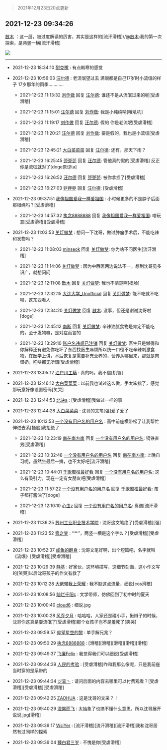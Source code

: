 > 2021年12月23日20点更新
<link rel="stylesheet" href="https://cdn.jsdelivr.net/gh/taotie6/sampleJSON@main/css/photo_show.css">
<meta name="referrer" content="no-referrer" />


 ## 2021-12-23 09:34:26 

 [㪚木](https://www.coolapk.com/feed/32306406?shareKey=Yjk4YzQyZTQ3MjAzNjFjM2U2OTc~) ：这一层，被过度解读的厉害，其实是这样的[流汗滑稽]//<a class="feed-link-uname" href="/u/㪚木">@㪚木</a>:我的第一次探索，是两竖一横[流汗滑稽] 

<div class="album">
<img class="img-item" src="https://image.coolapk.com/feed/2021/1223/09/1081091_c5627d62_3265_8095_634@1080x2345.png" />
</div>

 ------- 

- 2021-12-23 18:34:10 [耐克嘴](uid=2731345) : 有点韩寒的感觉 

- 2021-12-23 10:56:03 [汪尔德](uid=1595236) : 老流氓望过去 满眼都是自己17岁时小流氓的样子 17岁那年的雨季………… 

    - 2021-12-23 11:13:32 [刘作做](uid=3250383) 回复 [汪尔德](uid=1595236): 谁还不是从流氓过来的呢[受虐滑稽] 

    - 2021-12-23 11:15:01 [汪尔德](uid=1595236) 回复 [刘作做](uid=3250383): 我是小纯纯呐[哦吼吼] 

    - 2021-12-23 11:19:17 [刘作做](uid=3250383) 回复 [汪尔德](uid=1595236): 假的 你是老流氓[受虐滑稽] 

    - 2021-12-23 11:20:21 [汪尔德](uid=1595236) 回复 [刘作做](uid=3250383): 要是假的，我也是小流氓[受虐滑稽] 

    - 2021-12-23 12:45:21 [大白菜菜菜](uid=2081020) 回复 [汪尔德](uid=1595236): 还有，那天下雨？ 

    - 2021-12-23 16:25:45 [戼戼戼](uid=4044548) 回复 [汪尔德](uid=1595236): 管他真的假的[受虐滑稽]
反正你是流氓就对了[doge原谅ta] 

    - 2021-12-23 16:26:52 [汪尔德](uid=1595236) 回复 [戼戼戼](uid=4044548): 被你拿捏了[受虐滑稽] 

    - 2021-12-23 16:27:03 [戼戼戼](uid=4044548) 回复 [汪尔德](uid=1595236): [受虐滑稽] 

- 2021-12-23 09:37:51 [我像祖国爱我一样爱祖国](uid=1149364) : 小时候更多的不是脖子后面那根绳吗？[受虐滑稽] 

    - 2021-12-23 14:57:32 [执念8888888](uid=3461623) 回复 [我像祖国爱我一样爱祖国](uid=1149364): 啥玩意[受虐滑稽][受虐滑稽] 

- 2021-12-23 11:03:53 [关灯做梦](uid=2195941) : 想问一下沈哥，做过肿瘤手术后，不能吃辣和发物吗？ 

    - 2021-12-23 11:08:03 [minseok](uid=2361006) 回复 [关灯做梦](uid=2195941): 你为啥不问医生[流汗滑稽] 

    - 2021-12-23 11:14:06 [关灯做梦](uid=2195941) : 因为中西医两边说法不一，想到沈哥见多识广，就想问问 

    - 2021-12-23 12:11:08 [㪚木](uid=1081091) 回复 [关灯做梦](uid=2195941): 我也不清楚啊[捂脸] 

    - 2021-12-23 12:32:15 [大连大学_Unofficial](uid=983653) 回复 [关灯做梦](uid=2195941): 能不吃就不吃呗，这东西看人 

    - 2021-12-23 12:34:20 [关灯做梦](uid=2195941) 回复 [㪚木](uid=1081091): 没事，但还是谢谢沈哥啦[doge] 

    - 2021-12-23 12:45:12 [南断](uid=1225983) 回复 [关灯做梦](uid=2195941): 辛辣油腻食物是肯定不能吃的，至于发物嘛，是对症而言的 

    - 2021-12-23 13:29:10 [账户名违规已注销](uid=1039732) 回复 [关灯做梦](uid=2195941): 医生只是懒得和你解释还有避免你吃坏了东西找医生麻烦所以统一口径不吃辛辣刺激食物，在医学上讲，术后恢复是需要补充营养的，营养从哪里来，那就是肉蛋奶，吃啥都无所谓[受虐滑稽] 

- 2021-12-23 13:05:12 [江户川工藤](uid=708569) : 真的吗，我不信[机智] 

- 2021-12-23 12:46:12 [大白菜菜菜](uid=2081020) : 以前我也试过这么做，手太笨拙了，感觉那玩意好像设置密码[笑哭] 

- 2021-12-23 12:44:53 [北决a](uid=1918537) : [受虐滑稽]我做过一样的事 

- 2021-12-23 12:44:28 [大白菜菜菜](uid=2081020) : 沈哥的文笔[强]爱了爱了 

- 2021-12-23 10:13:53 [一个没有用户名的用户名](uid=1314924) : 高中前座横带松了让我帮忙伸进去系[捂脸]我拒绝了 

    - 2021-12-23 10:23:19 [南在南方南](uid=3249277) 回复 [一个没有用户名的用户名](uid=1314924): 钢铁直男[受虐滑稽] 

    - 2021-12-23 10:32:48 [一个没有用户名的用户名](uid=1314924) 回复 [南在南方南](uid=3249277): 上晚自习呢，虽然坐最后一排，也不太好吧[流汗滑稽] 

    - 2021-12-23 10:44:01 [千歌蜜柑最好看](uid=1256624) 回复 [一个没有用户名的用户名](uid=1314924): 这么有吸引力，现在一定有女朋友吧[受虐滑稽] 

    - 2021-12-23 11:57:22 [一个没有用户名的用户名](uid=1314924) 回复 [千歌蜜柑最好看](uid=1256624): 孩子都打酱油了[doge] 

    - 2021-12-23 12:10:10 [心虫z](uid=151532) 回复 [一个没有用户名的用户名](uid=1314924): 离谱[流汗滑稽] 

- 2021-12-23 11:36:25 [苏州工业职业技术学院](uid=1709428) : 沈哥这文笔绝了[受虐滑稽][强] 

- 2021-12-23 11:23:52 [零之梦](uid=8391662) : “艹”，两竖一横是这个字么？[受虐滑稽][受虐滑稽] 

- 2021-12-23 10:52:37 [咸鱼的翻身](uid=3945270) : 沈哥文笔好啊，出个短篇吧，名字就叫《流氓》[受虐滑稽][受虐滑稽] 

- 2021-12-23 10:29:39 [静基](uid=1353091) : 好家伙，这环境描写，这细节刻画，这小作文写的[笑哭]以后沈哥孩子的作文有救了 

- 2021-12-23 10:12:28 [大佬带我上荣耀](uid=3016539) : 我不缺这点流量，细说[cos滑稽] 

- 2021-12-23 10:08:56 [灿烂千阳c](uid=1577985) : 文学带师，仿佛回到了初中时的夏天 

- 2021-12-23 10:00:40 [cloud6](uid=852635) : 细说.jpg 

- 2021-12-23 10:00:28 [风乔夕月](uid=2725527) : 哈哈哈，人家还是碰小手，揪辫子的时候，沈哥你这真是耍流氓了[受虐滑稽]那个女孩子岂不是羞死了[笑哭] 

- 2021-12-23 09:59:57 [仰望星空的黎](uid=1961388) : 单手解兄兆？ 

- 2021-12-23 09:50:29 [执念8888888](uid=3461623) : [滑稽][滑稽][滑稽][滑稽][滑稽] 

- 2021-12-23 09:49:37 [飞廉Felix](uid=900024) : 我觉得我们可以细说[受虐滑稽] 

- 2021-12-23 09:44:39 [人民的考验](uid=3535328) : [受虐滑稽]咋和我那么像呢，只是我前座当时穿的是系带的 

- 2021-12-23 09:44:34 [ジ衮丶](uid=494451) : 请问后面的内容去哪里可以付费观看？[受虐滑稽][受虐滑稽][受虐滑稽] 

- 2021-12-23 09:42:25 [ZAOHUA](uid=1930793) : 这是沈哥的文采？！ 

- 2021-12-23 09:40:29 [涅槃而飞](uid=1128897) : 太抽象了也搞不懂什么意思，所以沈哥展开说说.jpg[滑稽] 

- 2021-12-23 09:36:17 [WsiYer](uid=3832235) : [流汗滑稽][流汗滑稽][流汗滑稽]我和沈哥居然有过同样的探索 

- 2021-12-23 09:36:04 [臻白君三岁](uid=3310584) : 不愧是你[受虐滑稽] 

